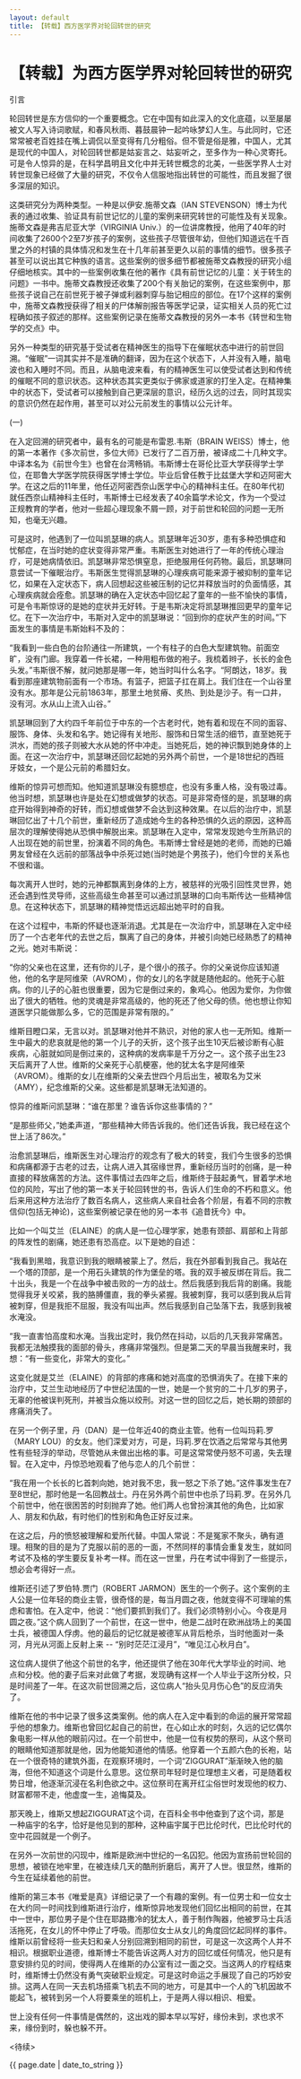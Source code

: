 ```yaml
---
layout: default
title: 【转载】西方医学界对轮回转世的研究
---
```

# 【转载】为西方医学界对轮回转世的研究 #

引言

轮回转世是东方信仰的一个重要概念。它在中国有如此深入的文化底蕴，以至屡屡被文人写入诗词歌赋，和春风秋雨、暮鼓晨钟一起吟咏梦幻人生。与此同时，它还常常被老百姓挂在嘴上调侃以至变得有几分粗俗。但不管是俗是雅，中国人，尤其是现代的中国人，对轮回转世都是姑妄言之、姑妄听之，至多作为一种心灵寄托。可是令人惊异的是，在科学昌明且文化中并无转世概念的北美，一些医学界人士对转世现象已经做了大量的研究，不仅令人信服地指出转世的可能性，而且发掘了很多深层的知识。

这类研究分为两种类型。一种是以伊安.施蒂文森（IAN STEVENSON）博士为代表的通过收集、验证具有前世记忆的儿童的案例来研究转世的可能性及有关现象。施蒂文森是弗吉尼亚大学（VIRGINIA Univ.）的一位讲席教授，他用了40年的时间收集了2600个2至7岁孩子的案例，这些孩子尽管很年幼，但他们知道远在千百里之外的村镇的具体情况和发生在十几年前甚至更久以前的事情的细节。很多孩子甚至可以说出其它种族的语言。这些案例的很多细节都被施蒂文森教授的研究小组仔细地核实。其中的一些案例收集在他的著作《具有前世记忆的儿童：关于转生的问题》一书中。施蒂文森教授还收集了200个有关胎记的案例，在这些案例中，那些孩子说自己在前世死于被子弹或利器刺穿与胎记相应的部位。在17个这样的案例中，施蒂文森教授获得了相关的尸体解剖报告等医学记录，证实相关人员的死亡过程确如孩子叙述的那样。这些案例记录在施蒂文森教授的另外一本书《转世和生物学的交点》中。

另外一种类型的研究基于受试者在精神医生的指导下在催眠状态中进行的前世回溯。“催眠”一词其实并不是准确的翻译，因为在这个状态下，人并没有入睡，脑电波也和入睡时不同。而且，从脑电波来看，有的精神医生可以使受试者达到和传统的催眠不同的意识状态。这种状态其实更类似于佛家或道家的打坐入定。在精神集中的状态下，受试者可以接触到自己更深层的意识，经历久远的过去，同时其现实的意识仍然在起作用，甚至可以对公元前发生的事情以公元计年。

(一)

在入定回溯的研究者中，最有名的可能是布雷恩.韦斯（BRAIN WEISS）博士，他的第一本著作《多次前世，多位大师》已发行了二百万册，被译成二十几种文字。中译本名为《前世今生》也曾在台湾畅销。韦斯博士在哥伦比亚大学获得学士学位，在耶鲁大学医学院获得医学博士学位。毕业后曾任教于比兹堡大学和迈阿密大学。在这之后的11年里，他任迈阿密西奈山医学中心的精神科主任。在80年代初就任西奈山精神科主任时，韦斯博士已经发表了40余篇学术论文，作为一个受过正规教育的学者，他对一些超心理现象不屑一顾，对于前世和轮回的问题一无所知，也毫无兴趣。

可是这时，他遇到了一位叫凯瑟琳的病人。凯瑟琳年近30岁，患有多种恐惧症和忧郁症，在当时她的症状变得非常严重。韦斯医生对她进行了一年的传统心理治疗，可是她病情依旧。凯瑟琳非常恐惧窒息，拒绝服用任何药物。最后，凯瑟琳同意尝试一下催眠治疗。韦斯医生觉得凯瑟琳的心理疾病可能来源于被抑制的童年记忆，如果在入定状态下，病人回想起这些被压制的记忆并释放当时的负面情感，其心理疾病就会痊愈。凯瑟琳的确在入定状态中回忆起了童年的一些不愉快的事情，可是令韦斯惊讶的是她的症状并无好转。于是韦斯决定将凯瑟琳推回更早的童年记忆。在下一次治疗中，韦斯对入定中的凯瑟琳说：“回到你的症状产生的时间。”下面发生的事情是韦斯始料不及的：

“我看到一些白色的台阶通往一所建筑，一个有柱子的白色大型建筑物。前面空旷，没有门廊。我穿着一件长裙，一种用粗布做的袍子。我梳着辫子，长长的金色头发。”韦斯很不解，就问她那是哪一年，她当时叫什么名字。“阿朗达，18岁。我看到那座建筑物前面有一个市场。有篮子，把篮子扛在肩上。我们住在一个山谷里没有水。那年是公元前1863年，那里土地贫瘠、炙热、到处是沙子。有一口井，没有河。水从山上流入山谷。”

凯瑟琳回到了大约四千年前位于中东的一个古老时代，她有着和现在不同的面容、服饰、身体、头发和名字。她记得有关地形、服饰和日常生活的细节，直至她死于洪水，而她的孩子则被大水从她的怀中冲走。当她死后，她的神识飘到她身体的上面。在这一次治疗中，凯瑟琳还回忆起她的另外两个前世，一个是18世纪的西班牙妓女，一个是公元前的希腊妇女。

维斯的惊异可想而知。他知道凯瑟琳没有臆想症，也没有多重人格，没有吸过毒。他当时想，凯瑟琳也许是处在幻想或做梦的状态。可是非常奇怪的是，凯瑟琳的病症开始得到神奇的好转，而幻想或做梦不会达到这种效果。在以后的治疗中，凯瑟琳回忆出了十几个前世，重新经历了造成她今生的各种恐惧的久远的原因，这种高层次的理解使得她从恐惧中解脱出来。凯瑟琳在入定中，常常发现她今生所熟识的人出现在她的前世里，扮演着不同的角色。韦斯博士曾经是她的老师，而她的已婚男友曾经在久远前的部落战争中杀死过她(当时她是个男孩子)，他们今世的关系也不很和谐。

每次离开人世时，她的元神都飘离到身体的上方，被慈祥的光吸引回性灵世界，她还会遇到性灵导师，这些高级生命甚至可以通过凯瑟琳的口向韦斯传达一些精神信息。在这种状态下，凯瑟琳的精神觉悟远远超出她平时的自我。

在这个过程中，韦斯的怀疑也逐渐消退。尤其是在一次治疗中，凯瑟琳在入定中经历了一个古老年代的去世之后，飘离了自己的身体，并被引向她已经熟悉了的精神之光。她对韦斯说：

“你的父亲也在这里，还有你的儿子，是个很小的孩子。你的父亲说你应该知道他，他的名字是阿维荣（AVROM），你的女儿的名字就是随他起的。他死于心脏病。你的儿子的心脏也很重要，因为它是倒过来的，象鸡心。他因为爱你，为你做出了很大的牺牲。他的灵魂是非常高级的，他的死还了他父母的债。他也想让你知道医学只能做那么多，它的范围是非常有限的。”

维斯目瞪口呆，无言以对。凯瑟琳对他并不熟识，对他的家人也一无所知。维斯一生中最大的悲哀就是他的第一个儿子的夭折，这个孩子出生10天后被诊断有心脏疾病，心脏就如同是倒过来的，这种病的发病率是千万分之一。这个孩子出生23天后离开了人世。维斯的父亲死于心肌梗塞，他的犹太名字是阿维荣（AVROM）。维斯的女儿在维斯的父亲去世四个月后出生，被取名为艾米（AMY），纪念维斯的父亲。这些都是凯瑟琳无法知道的。

惊异的维斯问凯瑟琳：“谁在那里？谁告诉你这些事情的？”

“是那些师父，”她柔声道，“那些精神大师告诉我的。他们还告诉我，我已经在这个世上活了86次。”

治愈凯瑟琳后，维斯医生对心理治疗的观念有了极大的转变，我们今生很多的恐惧和病痛都源于古老的过去，让病人进入其宿缘世界，重新经历当时的创痛，是一种直接的释放痛苦的方法。这件事情过去四年之后，维斯终于鼓起勇气，冒着学术地位的风险，写出了他的第一本关于轮回转世的书，告诉人们生命的不朽和意义。他后来用这种方法治疗了数百名病人，这些病人来自社会各个阶层，有着不同的宗教信仰(包括无神论)，这些案例被记录在他的另一本书《追昔抚今》中。

比如一个叫艾兰（ELAINE）的病人是一位心理学家，她患有颈部、肩部和上背部的阵发性的剧痛，她还患有恐高症。以下是她的自述：

“我看到黑暗，我意识到我的眼睛被蒙上了。然后，我在外部看到我自己。我站在一个塔的顶部，是一个用石头建筑的作为堡垒的塔。我的双手被反绑在背后。我二十出头，我是一个在战争中被击败的一方的战士。然后我感到我后背的剧痛。我能觉得我牙关咬紧，我的胳膊僵直，我的拳头紧握。我被刺穿，我可以感到我从后背被刺穿，但是我拒不屈服，我没有叫出声。然后我感到自己坠落下去，我感到我被水淹没。

“我一直害怕高度和水淹。当我出定时，我仍然在抖动，以后的几天我非常痛苦。我都无法触摸我的面部的骨头，疼痛非常强烈。但是第二天的早晨当我醒来时，我想：“有一些变化，非常大的变化。”

这变化就是艾兰（ELAINE）的背部的疼痛和她对高度的恐惧消失了。在接下来的治疗中，艾兰生动地经历了中世纪法国的一世，她是一个贫穷的二十几岁的男子，无辜的他被误判死刑，并被当众施以绞刑。对这一世的回忆之后，她长期的颈部的疼痛消失了。

在另一个例子里，丹（DAN）是一位年近40的商业主管。他有一位叫玛莉.罗（MARY LOU）的女友。他们深爱对方，可是，玛莉.罗在饮酒之后常常与其他男性有些轻浮的举动，尽管她从未做出出格的事。可是这常常使丹怒不可遏，失去理智。在入定中，丹惊恐地观看了他与恋人的几个前世：

“我在用一个长长的匕首刺向她，她对我不忠，我一怒之下杀了她。”这件事发生在7至8世纪，那时他是一名回教战士。丹在另外两个前世中也杀了玛莉.罗。在另外几个前世中，他在很困苦的时刻抛弃了她。他们两人也曾扮演其他的角色，比如家人、朋友和仇敌，有时他们的性别和角色正好反过来。

在这之后，丹的愤怒被理解和爱所代替。中国人常说：不是冤家不聚头，确有道理。相聚的目的是为了克服以前的恶的一面，不然同样的事情会重复发生，就如同考试不及格的学生要反复补考一样。而在这一世里，丹在考试中得到了一些提示，想必会考得好一点。

维斯还引述了罗伯特.贾门（ROBERT JARMON）医生的一个例子。这个案例的主人公是一位年轻的商业主管，很奇怪的是，每当月圆之夜，他就变得不可理喻的焦虑和害怕。在入定中，他说：“他们要抓到我们了。我们必须特别小心。今夜是月圆之夜。”这个病人回到了一个前世，在这一世中，他是二战时在欧洲战场上的美国士兵，被德国人俘虏。他的最后的记忆就是被德军从背后枪杀，当时他面对一条河，月光从河面上反射上来 -- “别时茫茫江浸月”，“唯见江心秋月白”。

这位病人提供了他这个前世的名字，他还提供了他在30年代大学毕业的时间、地点和分校。他的妻子后来对此做了考据，发现确有这样一个人毕业于这所分校，只是时间差了一年。在这次前世回溯之后，这位病人“抬头见月伤心色”的反应消失了。

维斯在他的书中记录了很多这类案例。他的病人在入定中看到的命运的展开常常超乎他的想象力。维斯也曾回忆起自己的前世，在心如止水的时刻，久远的记忆偶尔象电影一样从他的眼前闪过。在一个前世中，他是一位有权势的祭司，从这个祭司的眼睛他知道那就是他，因为他能知道他的情感。他穿着一个五颜六色的长袍，站在一个很奇特的建筑外面，在观察环境时，一个词“ZIGGURAT”渐渐映入他的脑海，但他不知道这个词是什么意思。这位祭司年轻时是位理想主义者，可是随着权势日增，他逐渐沉浸在名利色欲之中。这位祭司在离开红尘俗世时发现他的权力、财富都带不走，他虚度一生，追悔莫及。

那天晚上，维斯又想起ZIGGURAT这个词，在百科全书中他查到了这个词，那是一种庙宇的名字，恰好是他见到的那种，这种庙宇属于巴比伦时代，巴比伦时代的空中花园就是一个例子。

在另外一次前世的闪现中，维斯是欧洲中世纪的一名囚犯。他因为宣扬前世轮回的思想，被锁在地牢里，在被连续几天的酷刑折磨后，离开了人世。很显然，维斯的今生在延续着他的前世。

维斯的第三本书《唯爱是真》详细记录了一个有趣的案例。有一位男士和一位女士在大约同一时间找到维斯进行治疗，维斯惊异地发现他们回忆出相同的前世，在其中一世中，那位男子是个住在耶路撒冷的犹太人，善于制作陶器，他被罗马士兵活活拖死，在女儿的怀中停止了呼吸。而那位女士从女儿的角度回忆起同样的事件。维斯以前曾经将一些夫妇和亲人分别回溯到相同的前世，可是这一次这两个人并不相识。根据职业道德，维斯博士不能告诉这两人对方的回忆或任何情况，他只是有意安排约见的时间，使得两人在维斯的办公室有过一面之交。当这两人的疗程结束时，维斯博士仍然没有勇气突破职业规定。可是这时命运之手展现了自己的巧妙安排。这两人在同一天去机场搭乘飞机去不同的地方，可是其中一个人的飞机因故不能起飞，被转到另一个人将要乘坐的班机上，于是两人得以相识、相爱。

世上没有任何一件事情是偶然的，这出戏的脚本早以写好，缘份未到，求也求不来，缘份到时，躲也躲不开。

\<待续\>

<p>{{ page.date | date_to_string }}</p>
